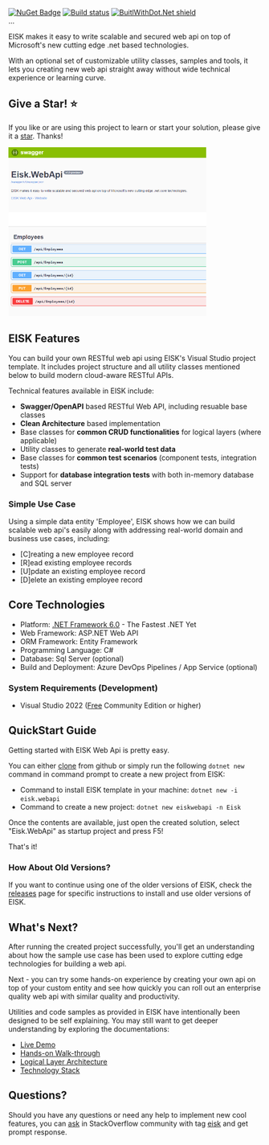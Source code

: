 [![NuGet Badge](https://buildstats.info/nuget/Eisk.WebApi)](https://www.nuget.org/packages/Eisk.WebApi/)  [![Build status](https://dev.azure.com/EiskOps/Eisk/_apis/build/status/Eisk-WebApi-TemplatePack-CI)](https://dev.azure.com/EiskOps/Eisk/_build/latest?definitionId=3) [![BuitlWithDot.Net shield](https://builtwithdot.net/project/334/eisk/badge)](https://builtwithdot.net/project/334/eisk)  
...

EISK makes it easy to write scalable and secured web api on top of Microsoft's new cutting edge .net based technologies. 

With an optional set of customizable utility classes, samples and tools, it lets you creating new web api straight away without wide technical experience or learning curve.

## Give a Star! :star:

If you like or are using this project to learn or start your solution, please give it a [star](https://github.com/EISK/eisk.webapi). Thanks!

![eisk web api](https://github.com/EISK/eisk/blob/master/eisk-webapi-small.png)

## EISK Features

You can build your own RESTful web api using EISK's Visual Studio project template. It includes project structure and all utility classes mentioned below to build modern cloud-aware RESTful APIs.

Technical features available in EISK include:

* **Swagger/OpenAPI** based RESTful Web API, including resuable base classes
* **Clean Architecture** based implementation
* Base classes for **common CRUD functionalities** for logical layers (where applicable)
* Utility classes to generate **real-world test data**
* Base classes for **common test scenarios** (component tests, integration tests)
* Support for **database integration tests** with both in-memory database and SQL server

### Simple Use Case

Using a simple data entity 'Employee', EISK shows how we can build scalable web api's easily along with addressing real-world domain and business use cases, including: 

* [C]reating a new employee record
* [R]ead existing employee records
* [U]pdate an existing employee record
* [D]elete an existing employee record

## Core Technologies

* Platform: [.NET Framework 6.0](https://devblogs.microsoft.com/dotnet/announcing-net-6/) - The Fastest .NET Yet
* Web Framework: ASP.NET Web API 
* ORM Framework: Entity Framework
* Programming Language: C#
* Database: Sql Server (optional)
* Build and Deployment: Azure DevOps Pipelines / App Service (optional)

### System Requirements (Development)

* Visual Studio 2022 ([Free](https://visualstudio.microsoft.com/vs/community/) Community Edition or higher)

## QuickStart Guide

Getting started with EISK Web Api is pretty easy. 

You can either [clone](https://github.com/EISK/eisk.webapi.git) from github or simply run the following `dotnet new` command in command prompt to create a new project from EISK:

* Command to install EISK template in your machine: `dotnet new -i eisk.webapi`
* Command to create a new project: `dotnet new eiskwebapi -n Eisk`

Once the contents are available, just open the created solution, select "Eisk.WebApi" as startup project and press F5!

That's it!

### How About Old Versions?

If you want to continue using one of the older versions of EISK, check the [releases](https://github.com/EISK/eisk.webapi/releases) page for specific instructions to install and use older versions of EISK.

## What's Next?

After running the created project successfully, you'll get an understanding about how the sample use case has been used to explore cutting edge technologies for building a web api.

Next - you can try some hands-on experience by creating your own api on top of your custom entity and see how quickly you can roll out an enterprise quality web api with similar quality and productivity. 

Utilities and code samples as provided in EISK have intentionally been designed to be self explaining. You may still want to get deeper understanding by exploring the documentations:

* [Live Demo](https://eisk-webapi.azurewebsites.net)
* [Hands-on Walk-through](https://eisk.github.io/docs/webapi/application-development/handson-walkthrough-create-service-api.html)
* [Logical Layer Architecture](https://eisk.github.io/docs/webapi/architecture/logical-layers.html)
* [Technology Stack](https://eisk.github.io/docs/webapi/technical-reference/technology-stack.html)

## Questions?

Should you have any questions or need any help to implement new cool features, you can [ask](https://stackoverflow.com/questions/ask?tags=eisk,webapi,asp.net-core&title=In%20EISK,%20How%20Do%20We%20..) in StackOverflow community with tag [eisk](https://stackoverflow.com/questions/tagged/eisk) and get prompt response.
